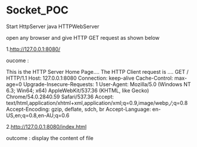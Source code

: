 # Socket_POC

Start HttpServer
java HTTPWebServer <portNumber>

open any browser and give HTTP GET request as shown below

1.http://127.0.0.1:8080/

oucome : 

This is the HTTP Server Home Page.... 
The HTTP Client request is ....
GET / HTTP/1.1
Host: 127.0.0.1:8080
Connection: keep-alive
Cache-Control: max-age=0
Upgrade-Insecure-Requests: 1
User-Agent: Mozilla/5.0 (Windows NT 6.3; Win64; x64) AppleWebKit/537.36 (KHTML, like Gecko) Chrome/54.0.2840.59 Safari/537.36
Accept: text/html,application/xhtml+xml,application/xml;q=0.9,image/webp,*/*;q=0.8
Accept-Encoding: gzip, deflate, sdch, br
Accept-Language: en-US,en;q=0.8,en-AU;q=0.6


2.http://127.0.0.1:8080/index.html

outcome : display the content of file 

